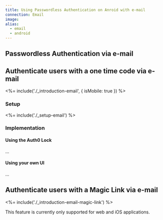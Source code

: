 ```yaml
---
title: Using Passwordless Authentication on Anroid with e-mail
connection: Email
image:
alias:
  - email
  - android
---
```


## Passwordless Authentication via e-mail

## Authenticate users with a one time code via e-mail

<%= include('./_introduction-email', { isMobile: true }) %>

### Setup

<%= include('./_setup-email') %>

### Implementation

#### Using the Auth0 Lock

...

#### Using your own UI

...

## Authenticate users with a Magic Link via e-mail

<%= include('./_introduction-email-magic-link') %>

This feature is currently only supported for web and iOS applications.